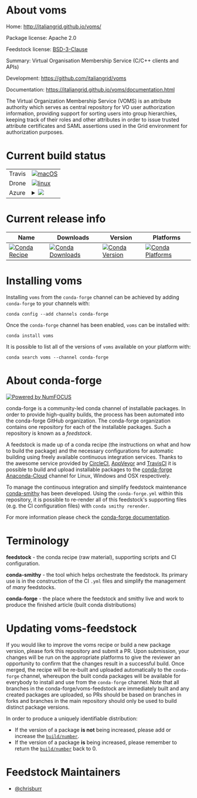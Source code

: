 About voms
==========

Home: http://italiangrid.github.io/voms/

Package license: Apache 2.0

Feedstock license: [BSD-3-Clause](https://github.com/conda-forge/voms-feedstock/blob/master/LICENSE.txt)

Summary: Virtual Organisation Membership Service (C/C++ clients and APIs)

Development: https://github.com/italiangrid/voms

Documentation: https://italiangrid.github.io/voms/documentation.html

The Virtual Organization Membership Service (VOMS) is an attribute
authority which serves as central repository for VO user authorization
information, providing support for sorting users into group hierarchies,
keeping track of their roles and other attributes in order to issue
trusted attribute certificates and SAML assertions used in the Grid
environment for authorization purposes.


Current build status
====================


<table><tr>
    <td>Travis</td>
    <td>
      <a href="https://travis-ci.com/conda-forge/voms-feedstock">
        <img alt="macOS" src="https://img.shields.io/travis/com/conda-forge/voms-feedstock/master.svg?label=macOS">
      </a>
    </td>
  </tr><tr>
    <td>Drone</td>
    <td>
      <a href="https://cloud.drone.io/conda-forge/voms-feedstock">
        <img alt="linux" src="https://img.shields.io/drone/build/conda-forge/voms-feedstock/master.svg?label=Linux">
      </a>
    </td>
  </tr>
    
  <tr>
    <td>Azure</td>
    <td>
      <details>
        <summary>
          <a href="https://dev.azure.com/conda-forge/feedstock-builds/_build/latest?definitionId=6428&branchName=master">
            <img src="https://dev.azure.com/conda-forge/feedstock-builds/_apis/build/status/voms-feedstock?branchName=master">
          </a>
        </summary>
        <table>
          <thead><tr><th>Variant</th><th>Status</th></tr></thead>
          <tbody><tr>
              <td>linux_64</td>
              <td>
                <a href="https://dev.azure.com/conda-forge/feedstock-builds/_build/latest?definitionId=6428&branchName=master">
                  <img src="https://dev.azure.com/conda-forge/feedstock-builds/_apis/build/status/voms-feedstock?branchName=master&jobName=linux&configuration=linux_64_" alt="variant">
                </a>
              </td>
            </tr><tr>
              <td>linux_aarch64</td>
              <td>
                <a href="https://dev.azure.com/conda-forge/feedstock-builds/_build/latest?definitionId=6428&branchName=master">
                  <img src="https://dev.azure.com/conda-forge/feedstock-builds/_apis/build/status/voms-feedstock?branchName=master&jobName=linux&configuration=linux_aarch64_" alt="variant">
                </a>
              </td>
            </tr><tr>
              <td>linux_ppc64le</td>
              <td>
                <a href="https://dev.azure.com/conda-forge/feedstock-builds/_build/latest?definitionId=6428&branchName=master">
                  <img src="https://dev.azure.com/conda-forge/feedstock-builds/_apis/build/status/voms-feedstock?branchName=master&jobName=linux&configuration=linux_ppc64le_" alt="variant">
                </a>
              </td>
            </tr><tr>
              <td>osx_64</td>
              <td>
                <a href="https://dev.azure.com/conda-forge/feedstock-builds/_build/latest?definitionId=6428&branchName=master">
                  <img src="https://dev.azure.com/conda-forge/feedstock-builds/_apis/build/status/voms-feedstock?branchName=master&jobName=osx&configuration=osx_64_" alt="variant">
                </a>
              </td>
            </tr>
          </tbody>
        </table>
      </details>
    </td>
  </tr>
</table>

Current release info
====================

| Name | Downloads | Version | Platforms |
| --- | --- | --- | --- |
| [![Conda Recipe](https://img.shields.io/badge/recipe-voms-green.svg)](https://anaconda.org/conda-forge/voms) | [![Conda Downloads](https://img.shields.io/conda/dn/conda-forge/voms.svg)](https://anaconda.org/conda-forge/voms) | [![Conda Version](https://img.shields.io/conda/vn/conda-forge/voms.svg)](https://anaconda.org/conda-forge/voms) | [![Conda Platforms](https://img.shields.io/conda/pn/conda-forge/voms.svg)](https://anaconda.org/conda-forge/voms) |

Installing voms
===============

Installing `voms` from the `conda-forge` channel can be achieved by adding `conda-forge` to your channels with:

```
conda config --add channels conda-forge
```

Once the `conda-forge` channel has been enabled, `voms` can be installed with:

```
conda install voms
```

It is possible to list all of the versions of `voms` available on your platform with:

```
conda search voms --channel conda-forge
```


About conda-forge
=================

[![Powered by NumFOCUS](https://img.shields.io/badge/powered%20by-NumFOCUS-orange.svg?style=flat&colorA=E1523D&colorB=007D8A)](http://numfocus.org)

conda-forge is a community-led conda channel of installable packages.
In order to provide high-quality builds, the process has been automated into the
conda-forge GitHub organization. The conda-forge organization contains one repository
for each of the installable packages. Such a repository is known as a *feedstock*.

A feedstock is made up of a conda recipe (the instructions on what and how to build
the package) and the necessary configurations for automatic building using freely
available continuous integration services. Thanks to the awesome service provided by
[CircleCI](https://circleci.com/), [AppVeyor](https://www.appveyor.com/)
and [TravisCI](https://travis-ci.com/) it is possible to build and upload installable
packages to the [conda-forge](https://anaconda.org/conda-forge)
[Anaconda-Cloud](https://anaconda.org/) channel for Linux, Windows and OSX respectively.

To manage the continuous integration and simplify feedstock maintenance
[conda-smithy](https://github.com/conda-forge/conda-smithy) has been developed.
Using the ``conda-forge.yml`` within this repository, it is possible to re-render all of
this feedstock's supporting files (e.g. the CI configuration files) with ``conda smithy rerender``.

For more information please check the [conda-forge documentation](https://conda-forge.org/docs/).

Terminology
===========

**feedstock** - the conda recipe (raw material), supporting scripts and CI configuration.

**conda-smithy** - the tool which helps orchestrate the feedstock.
                   Its primary use is in the construction of the CI ``.yml`` files
                   and simplify the management of *many* feedstocks.

**conda-forge** - the place where the feedstock and smithy live and work to
                  produce the finished article (built conda distributions)


Updating voms-feedstock
=======================

If you would like to improve the voms recipe or build a new
package version, please fork this repository and submit a PR. Upon submission,
your changes will be run on the appropriate platforms to give the reviewer an
opportunity to confirm that the changes result in a successful build. Once
merged, the recipe will be re-built and uploaded automatically to the
`conda-forge` channel, whereupon the built conda packages will be available for
everybody to install and use from the `conda-forge` channel.
Note that all branches in the conda-forge/voms-feedstock are
immediately built and any created packages are uploaded, so PRs should be based
on branches in forks and branches in the main repository should only be used to
build distinct package versions.

In order to produce a uniquely identifiable distribution:
 * If the version of a package **is not** being increased, please add or increase
   the [``build/number``](https://docs.conda.io/projects/conda-build/en/latest/resources/define-metadata.html#build-number-and-string).
 * If the version of a package **is** being increased, please remember to return
   the [``build/number``](https://docs.conda.io/projects/conda-build/en/latest/resources/define-metadata.html#build-number-and-string)
   back to 0.

Feedstock Maintainers
=====================

* [@chrisburr](https://github.com/chrisburr/)

